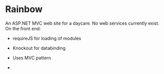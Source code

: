 Rainbow
=======
An ASP.NET MVC web site for a daycare. No web services currently exist. 
On the front end:
- requireJS for loading of modules
- Knockout for databinding
- Uses MVC pattern

-


